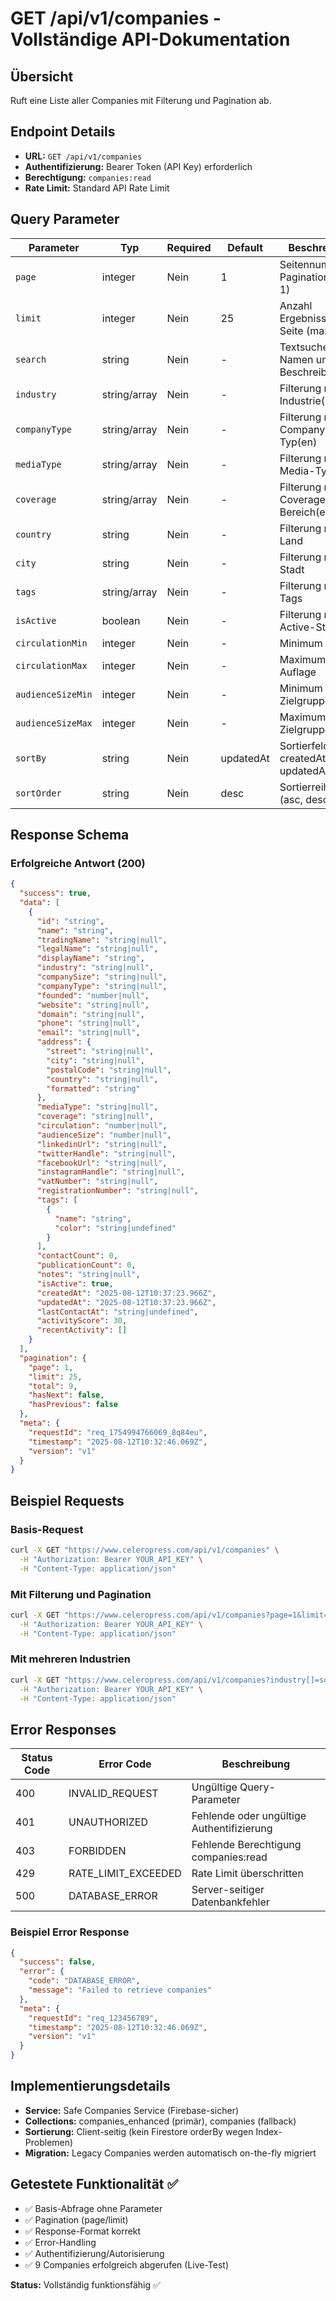 # GET /api/v1/companies - Vollständige API-Dokumentation

## Übersicht
Ruft eine Liste aller Companies mit Filterung und Pagination ab.

## Endpoint Details
- **URL:** `GET /api/v1/companies`
- **Authentifizierung:** Bearer Token (API Key) erforderlich
- **Berechtigung:** `companies:read`
- **Rate Limit:** Standard API Rate Limit

## Query Parameter

| Parameter | Typ | Required | Default | Beschreibung |
|-----------|-----|----------|---------|--------------|
| `page` | integer | Nein | 1 | Seitennummer für Pagination (min: 1) |
| `limit` | integer | Nein | 25 | Anzahl Ergebnisse pro Seite (max: 100) |
| `search` | string | Nein | - | Textsuche in Namen und Beschreibungen |
| `industry` | string/array | Nein | - | Filterung nach Industrie(n) |
| `companyType` | string/array | Nein | - | Filterung nach Company-Typ(en) |
| `mediaType` | string/array | Nein | - | Filterung nach Media-Typ(en) |
| `coverage` | string/array | Nein | - | Filterung nach Coverage-Bereich(en) |
| `country` | string | Nein | - | Filterung nach Land |
| `city` | string | Nein | - | Filterung nach Stadt |
| `tags` | string/array | Nein | - | Filterung nach Tags |
| `isActive` | boolean | Nein | - | Filterung nach Active-Status |
| `circulationMin` | integer | Nein | - | Minimum Auflage |
| `circulationMax` | integer | Nein | - | Maximum Auflage |
| `audienceSizeMin` | integer | Nein | - | Minimum Zielgruppengröße |
| `audienceSizeMax` | integer | Nein | - | Maximum Zielgruppengröße |
| `sortBy` | string | Nein | updatedAt | Sortierfeld (name, createdAt, updatedAt) |
| `sortOrder` | string | Nein | desc | Sortierreihenfolge (asc, desc) |

## Response Schema

### Erfolgreiche Antwort (200)
```json
{
  "success": true,
  "data": [
    {
      "id": "string",
      "name": "string", 
      "tradingName": "string|null",
      "legalName": "string|null",
      "displayName": "string",
      "industry": "string|null",
      "companySize": "string|null", 
      "companyType": "string|null",
      "founded": "number|null",
      "website": "string|null",
      "domain": "string|null",
      "phone": "string|null",
      "email": "string|null",
      "address": {
        "street": "string|null",
        "city": "string|null", 
        "postalCode": "string|null",
        "country": "string|null",
        "formatted": "string"
      },
      "mediaType": "string|null",
      "coverage": "string|null", 
      "circulation": "number|null",
      "audienceSize": "number|null",
      "linkedinUrl": "string|null",
      "twitterHandle": "string|null",
      "facebookUrl": "string|null",
      "instagramHandle": "string|null",
      "vatNumber": "string|null",
      "registrationNumber": "string|null",
      "tags": [
        {
          "name": "string",
          "color": "string|undefined"
        }
      ],
      "contactCount": 0,
      "publicationCount": 0,
      "notes": "string|null",
      "isActive": true,
      "createdAt": "2025-08-12T10:37:23.966Z",
      "updatedAt": "2025-08-12T10:37:23.966Z",
      "lastContactAt": "string|undefined",
      "activityScore": 30,
      "recentActivity": []
    }
  ],
  "pagination": {
    "page": 1,
    "limit": 25,
    "total": 9,
    "hasNext": false,
    "hasPrevious": false
  },
  "meta": {
    "requestId": "req_1754994766069_8q84eu",
    "timestamp": "2025-08-12T10:32:46.069Z",
    "version": "v1"
  }
}
```

## Beispiel Requests

### Basis-Request
```bash
curl -X GET "https://www.celeropress.com/api/v1/companies" \
  -H "Authorization: Bearer YOUR_API_KEY" \
  -H "Content-Type: application/json"
```

### Mit Filterung und Pagination
```bash
curl -X GET "https://www.celeropress.com/api/v1/companies?page=1&limit=10&search=tech&industry=software&sortBy=name&sortOrder=asc" \
  -H "Authorization: Bearer YOUR_API_KEY" \
  -H "Content-Type: application/json"
```

### Mit mehreren Industrien
```bash
curl -X GET "https://www.celeropress.com/api/v1/companies?industry[]=software&industry[]=technology" \
  -H "Authorization: Bearer YOUR_API_KEY" \
  -H "Content-Type: application/json"
```

## Error Responses

| Status Code | Error Code | Beschreibung |
|-------------|------------|--------------|
| 400 | INVALID_REQUEST | Ungültige Query-Parameter |
| 401 | UNAUTHORIZED | Fehlende oder ungültige Authentifizierung |
| 403 | FORBIDDEN | Fehlende Berechtigung companies:read |
| 429 | RATE_LIMIT_EXCEEDED | Rate Limit überschritten |
| 500 | DATABASE_ERROR | Server-seitiger Datenbankfehler |

### Beispiel Error Response
```json
{
  "success": false,
  "error": {
    "code": "DATABASE_ERROR", 
    "message": "Failed to retrieve companies"
  },
  "meta": {
    "requestId": "req_123456789",
    "timestamp": "2025-08-12T10:32:46.069Z",
    "version": "v1"
  }
}
```

## Implementierungsdetails
- **Service:** Safe Companies Service (Firebase-sicher)
- **Collections:** companies_enhanced (primär), companies (fallback)
- **Sortierung:** Client-seitig (kein Firestore orderBy wegen Index-Problemen)
- **Migration:** Legacy Companies werden automatisch on-the-fly migriert

## Getestete Funktionalität ✅
- ✅ Basis-Abfrage ohne Parameter
- ✅ Pagination (page/limit)
- ✅ Response-Format korrekt
- ✅ Error-Handling
- ✅ Authentifizierung/Autorisierung
- ✅ 9 Companies erfolgreich abgerufen (Live-Test)

**Status:** Vollständig funktionsfähig ✅